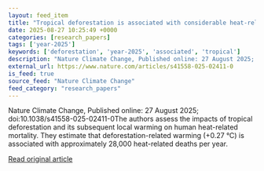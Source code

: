 ```yaml
---
layout: feed_item
title: "Tropical deforestation is associated with considerable heat-related mortality"
date: 2025-08-27 10:25:49 +0000
categories: [research_papers]
tags: ['year-2025']
keywords: ['deforestation', 'year-2025', 'associated', 'tropical']
description: "Nature Climate Change, Published online: 27 August 2025; doi:10"
external_url: https://www.nature.com/articles/s41558-025-02411-0
is_feed: true
source_feed: "Nature Climate Change"
feed_category: "research_papers"
---
```


Nature Climate Change, Published online: 27 August 2025; doi:10.1038/s41558-025-02411-0The authors assess the impacts of tropical deforestation and its subsequent local warming on human heat-related mortality. They estimate that deforestation-related warming (+0.27 °C) is associated with approximately 28,000 heat-related deaths per year.

[Read original article](https://www.nature.com/articles/s41558-025-02411-0)
